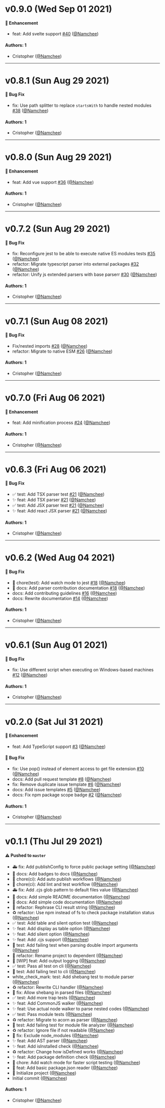 # v0.9.0 (Wed Sep 01 2021)

#### 🚀 Enhancement

- feat: Add svelte support [#40](https://github.com/Namchee/dependent/pull/40) ([@Namchee](https://github.com/Namchee))

#### Authors: 1

- Cristopher ([@Namchee](https://github.com/Namchee))

---

# v0.8.1 (Sun Aug 29 2021)

#### 🐛 Bug Fix

- fix: Use path splitter to replace `startsWith` to handle nested modules [#38](https://github.com/Namchee/dependent/pull/38) ([@Namchee](https://github.com/Namchee))

#### Authors: 1

- Cristopher ([@Namchee](https://github.com/Namchee))

---

# v0.8.0 (Sun Aug 29 2021)

#### 🚀 Enhancement

- feat: Add vue support [#36](https://github.com/Namchee/dependent/pull/36) ([@Namchee](https://github.com/Namchee))

#### Authors: 1

- Cristopher ([@Namchee](https://github.com/Namchee))

---

# v0.7.2 (Sun Aug 29 2021)

#### 🐛 Bug Fix

- fix: Reconfigure jest to be able to execute native ES modules tests [#35](https://github.com/Namchee/dependent/pull/35) ([@Namchee](https://github.com/Namchee))
- refactor: Migrate typescript parser into external packages [#32](https://github.com/Namchee/dependent/pull/32) ([@Namchee](https://github.com/Namchee))
- refactor: Unify js extended parsers with base parserr [#30](https://github.com/Namchee/dependent/pull/30) ([@Namchee](https://github.com/Namchee))

#### Authors: 1

- Cristopher ([@Namchee](https://github.com/Namchee))

---

# v0.7.1 (Sun Aug 08 2021)

#### 🐛 Bug Fix

- Fix/nested imports [#28](https://github.com/Namchee/dependent/pull/28) ([@Namchee](https://github.com/Namchee))
- refactor: Migrate to native ESM [#26](https://github.com/Namchee/dependent/pull/26) ([@Namchee](https://github.com/Namchee))

#### Authors: 1

- Cristopher ([@Namchee](https://github.com/Namchee))

---

# v0.7.0 (Fri Aug 06 2021)

#### 🚀 Enhancement

- feat: Add minification process [#24](https://github.com/Namchee/dependent/pull/24) ([@Namchee](https://github.com/Namchee))

#### Authors: 1

- Cristopher ([@Namchee](https://github.com/Namchee))

---

# v0.6.3 (Fri Aug 06 2021)

#### 🐛 Bug Fix

- :white_check_mark: test: Add TSX parser test [#21](https://github.com/Namchee/dependent/pull/21) ([@Namchee](https://github.com/Namchee))
- :sparkles: feat: Add TSX parser [#21](https://github.com/Namchee/dependent/pull/21) ([@Namchee](https://github.com/Namchee))
- :white_check_mark: test: Add JSX parser test [#21](https://github.com/Namchee/dependent/pull/21) ([@Namchee](https://github.com/Namchee))
- :sparkles: feat: Add react JSX parser [#21](https://github.com/Namchee/dependent/pull/21) ([@Namchee](https://github.com/Namchee))

#### Authors: 1

- Cristopher ([@Namchee](https://github.com/Namchee))

---

# v0.6.2 (Wed Aug 04 2021)

#### 🐛 Bug Fix

- :hammer: chore(test): Add watch mode to jest [#18](https://github.com/Namchee/dependent/pull/18) ([@Namchee](https://github.com/Namchee))
- :memo: docs: Add parser contribution documentation [#18](https://github.com/Namchee/dependent/pull/18) ([@Namchee](https://github.com/Namchee))
- docs: Add contributing guidelines [#16](https://github.com/Namchee/dependent/pull/16) ([@Namchee](https://github.com/Namchee))
- docs: Rewrite documentation [#14](https://github.com/Namchee/dependent/pull/14) ([@Namchee](https://github.com/Namchee))

#### Authors: 1

- Cristopher ([@Namchee](https://github.com/Namchee))

---

# v0.6.1 (Sun Aug 01 2021)

#### 🐛 Bug Fix

- fix: Use different script when executing on Windows-based machines [#12](https://github.com/Namchee/dependent/pull/12) ([@Namchee](https://github.com/Namchee))

#### Authors: 1

- Cristopher ([@Namchee](https://github.com/Namchee))

---

# v0.2.0 (Sat Jul 31 2021)

#### 🚀 Enhancement

- feat: Add TypeScript support [#3](https://github.com/Namchee/dependent/pull/3) ([@Namchee](https://github.com/Namchee))

#### 🐛 Bug Fix

- fix: Use pop() instead of element access to get file extension [#10](https://github.com/Namchee/dependent/pull/10) ([@Namchee](https://github.com/Namchee))
- docs: Add pull request template [#8](https://github.com/Namchee/dependent/pull/8) ([@Namchee](https://github.com/Namchee))
- fix: Remove duplicate issue template [#6](https://github.com/Namchee/dependent/pull/6) ([@Namchee](https://github.com/Namchee))
- docs: Add issue templates [#5](https://github.com/Namchee/dependent/pull/5) ([@Namchee](https://github.com/Namchee))
- docs: Fix npm package scope badge [#2](https://github.com/Namchee/dependent/pull/2) ([@Namchee](https://github.com/Namchee))

#### Authors: 1

- Cristopher ([@Namchee](https://github.com/Namchee))

---

# v0.1.1 (Thu Jul 29 2021)

#### ⚠️ Pushed to `master`

- :ambulance: fix: Add publishConfig to force public package setting ([@Namchee](https://github.com/Namchee))
- :memo: docs: Add badges to docs ([@Namchee](https://github.com/Namchee))
- :construction_worker: chore(ci): Add auto publish workflows ([@Namchee](https://github.com/Namchee))
- :construction_worker: chore(ci): Add lint and test workflow ([@Namchee](https://github.com/Namchee))
- :ambulance: fix: Add .cjs glob pattern to default files value ([@Namchee](https://github.com/Namchee))
- :memo: docs: Add simple README documentation ([@Namchee](https://github.com/Namchee))
- :memo: docs: Add simple code documentation ([@Namchee](https://github.com/Namchee))
- :art: refactor: Rephrase CLI result string ([@Namchee](https://github.com/Namchee))
- :recycle: refactor: Use npm instead of fs to check package installation status ([@Namchee](https://github.com/Namchee))
- :white_check_mark: test: Add table and silent option test ([@Namchee](https://github.com/Namchee))
- :sparkles: feat: Add display as table option ([@Namchee](https://github.com/Namchee))
- :sparkles: feat: Add silent option ([@Namchee](https://github.com/Namchee))
- :sparkles: feat: Add .cjs support ([@Namchee](https://github.com/Namchee))
- :test_tube: test: Add failing test when parsing double import arguments ([@Namchee](https://github.com/Namchee))
- :art: refactor: Rename project to dependent ([@Namchee](https://github.com/Namchee))
- :construction: [WIP] feat: Add output logging ([@Namchee](https://github.com/Namchee))
- :white_check_mark: test: Pass all test on cli ([@Namchee](https://github.com/Namchee))
- :test_tube: test: Add failing test to cli ([@Namchee](https://github.com/Namchee))
- white_check_mark: test: Add shebang test to module parser ([@Namchee](https://github.com/Namchee))
- :recycle: refactor: Rewrite CLI handler ([@Namchee](https://github.com/Namchee))
- :bug: fix: Allow shebang in parsed files ([@Namchee](https://github.com/Namchee))
- :white_check_mark: test: Add more trap tests ([@Namchee](https://github.com/Namchee))
- :sparkles: feat: Add CommonJS walker ([@Namchee](https://github.com/Namchee))
- :sparkles: feat: Use actual node walker to parse nested codes ([@Namchee](https://github.com/Namchee))
- :white_check_mark: test: Pass module tests ([@Namchee](https://github.com/Namchee))
- :recycle: refactor: Migrate to acorn as parser ([@Namchee](https://github.com/Namchee))
- :test_tube: test: Add failing test for module file analyzer ([@Namchee](https://github.com/Namchee))
- :recycle: refactor: Ignore file if not readable ([@Namchee](https://github.com/Namchee))
- :bug: fix: Exclude node_modules ([@Namchee](https://github.com/Namchee))
- :sparkles: feat: Add AST parser ([@Namchee](https://github.com/Namchee))
- :sparkles: feat: Add isInstalled check ([@Namchee](https://github.com/Namchee))
- :recycle: refactor: Change how isDefined works ([@Namchee](https://github.com/Namchee))
- :sparkles: feat: Add package definition check ([@Namchee](https://github.com/Namchee))
- :hammer: chore: Add watch mode for faster script testing ([@Namchee](https://github.com/Namchee))
- :tada: feat: Add basic package.json reader ([@Namchee](https://github.com/Namchee))
- :tada: Initialize project ([@Namchee](https://github.com/Namchee))
- Initial commit ([@Namchee](https://github.com/Namchee))

#### Authors: 1

- Cristopher ([@Namchee](https://github.com/Namchee))

